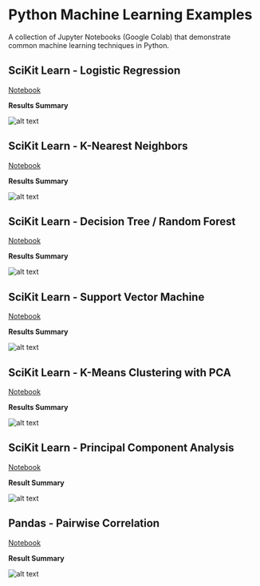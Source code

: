 # Python Machine Learning Examples

A collection of Jupyter Notebooks (Google Colab) that demonstrate common machine learning techniques in Python.

## SciKit Learn - Logistic Regression

[Notebook](SciKit_Learn_Logistic_Regression_Demo.ipynb)

**Results Summary**

![alt text](<images/logistic regression confusion matrix.png>)

## SciKit Learn - K-Nearest Neighbors

[Notebook](SciKit_Learn_K_Nearest_Neighbors_Demo.ipynb)

**Results Summary**

![alt text](<images/k-nearest neighbors explore k.png>)

## SciKit Learn - Decision Tree / Random Forest

[Notebook](SciKit_Learn_Decision_Trees.ipynb)

**Results Summary**

![alt text](<images/random forest confusion matrix.png>)

## SciKit Learn - Support Vector Machine

[Notebook](SciKit_Learn_Support_Vector_Machine.ipynb)

**Results Summary**

![alt text](<images/vehicle acceptability confusion matrix.png>)

## SciKit Learn - K-Means Clustering with PCA

[Notebook](SciKit_Learn_K_Means_Clustering.ipynb)

**Results Summary**

![alt text](<images/kmeans cluster of PCA.png>)

## SciKit Learn - Principal Component Analysis

[Notebook](SciKit_Learn_Principal_Component_Analysis.ipynb)

**Result Summary**

![alt text](<images/3d PCA.png>)

## Pandas - Pairwise Correlation

[Notebook](Pandas_Pairwise_Correlation.ipynb)

**Result Summary**

![alt text](<images/pandas pairwise correlation.png>)
